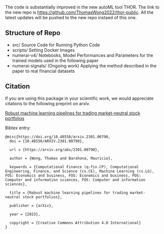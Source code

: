 The code is substantially improved in the new autoML tool THOR. The link to the new repo is https://github.com/ThomasWong2022/thor-public. All the latest updates will be pushed to the new repo instaed of this one. 


## Structure of Repo 

  - src/ Source Code for Running Python Code 
  - scripts/ Setting Docker Images 
  - numerai-v4/ Notebooks, Model Performances and Parameters for the trained models used in the following paper
  - numerai-signals/ (Ongoing work) Applying the method described in the paper to real financial datasets 



## Citation
If you are using this package in your scientific work, we would appreciate citations to the following preprint on arxiv.

[Robust machine learning pipelines for trading market-neutral stock portfolios](https://arxiv.org/abs/2301.00790 )

Bibtex entry:
```
@misc{https://doi.org/10.48550/arxiv.2301.00790,
  doi = {10.48550/ARXIV.2301.00790},
  
  url = {https://arxiv.org/abs/2301.00790},
  
  author = {Wong, Thomas and Barahona, Mauricio},
  
  keywords = {Computational Finance (q-fin.CP), Computational Engineering, Finance, and Science (cs.CE), Machine Learning (cs.LG), FOS: Economics and business, FOS: Economics and business, FOS: Computer and information sciences, FOS: Computer and information sciences},
  
  title = {Robust machine learning pipelines for trading market-neutral stock portfolios},
  
  publisher = {arXiv},
  
  year = {2023},
  
  copyright = {Creative Commons Attribution 4.0 International}
}
```









